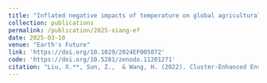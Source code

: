 ```yaml
---
title: "Inflated negative impacts of temperature on global agricultural yields due to ozone omission"
collection: publications
permalink: /publication/2025-xiang-ef
date: 2025-03-10
venue: "Earth's Future"
link: 'https://doi.org/10.1029/2024EF005072'
code: 'https://doi.org/10.5281/zenodo.11201271'
citation: "Liu, X.**, Sun, Z.,  & Wang, H. (2022). Cluster‐Enhanced Ensemble Learning for Mapping Global Monthly Surface Ozone From 2003 to 2019. Geophysical Research Letters, 49(11), e2022GL097947."
---
```

